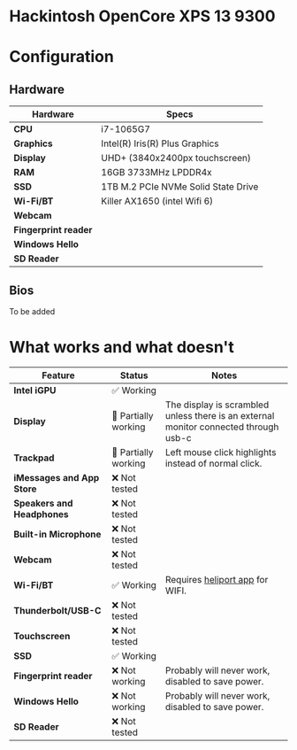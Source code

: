 # Hackintosh OpenCore XPS 13 9300

# Configuration
## Hardware
| Hardware | Specs |
| ------------- | ------------- |
| **CPU** | i7-1065G7 |
| **Graphics** | Intel(R) Iris(R) Plus Graphics |
| **Display** | UHD+ (3840x2400px touchscreen) |
| **RAM** | 16GB 3733MHz LPDDR4x|
| **SSD** | 1TB M.2 PCIe NVMe Solid State Drive |
| **Wi-Fi/BT** | Killer AX1650 (intel Wifi 6) |
| **Webcam** | |
| **Fingerprint reader** ||
| **Windows Hello** | |
| **SD Reader** ||

## Bios
To be added

# What works and what doesn't

| Feature | Status | Notes |
| ------------- | ------------- | ------------- |
| **Intel iGPU** | ✅ Working ||
| **Display** | 🔶 Partially working | The display is scrambled unless there is an external monitor connected through usb-c|
| **Trackpad** |  🔶 Partially working |Left mouse click highlights instead of normal click.|
| **iMessages and App Store** | ❌ Not tested ||
| **Speakers and Headphones** | ❌ Not tested ||
| **Built-in Microphone** | ❌ Not tested ||
| **Webcam** | ❌ Not tested ||
| **Wi-Fi/BT** | ✅ Working | Requires [heliport app](https://github.com/OpenIntelWireless/HeliPort/releases) for WIFI.|
| **Thunderbolt/USB-C** | ❌ Not tested||
| **Touchscreen** |❌ Not tested||
| **SSD** | ✅ Working ||
| **Fingerprint reader** | ❌ Not working | Probably will never work, disabled to save power. |
| **Windows Hello** | ❌ Not working | Probably will never work, disabled to save power. |
| **SD Reader** | ❌ Not tested||